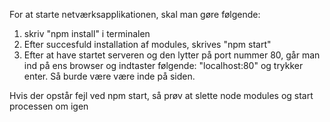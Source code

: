 For at starte netværksapplikationen, skal man gøre følgende:

1. skriv "npm install" i terminalen
2. Efter succesfuld installation af modules, skrives "npm start"
3. Efter at have startet serveren og den lytter på port nummer 80, går man ind på ens browser og indtaster følgende:
"localhost:80"
og trykker enter. Så burde være være inde på siden.

Hvis der opstår fejl ved npm start, så prøv at slette node modules og start processen om igen
